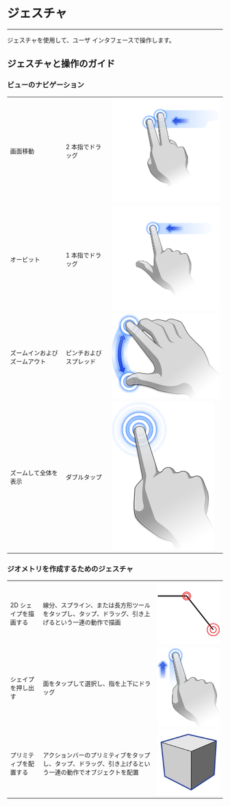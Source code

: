 

# ジェスチャ

---

ジェスチャを使用して、ユーザ インタフェースで操作します。

## ジェスチャと操作のガイド

### ビューのナビゲーション

| | | |
| ---- | ---- | ---- |
|画面移動|2 本指でドラッグ|![](Images/GUID-4307F5D6-E2C3-4CAB-9FD2-651D52B3DCF8-low.png)|
|オービット|1 本指でドラッグ|![](Images/GUID-65A59445-15DB-4F19-B25A-5D5193E57761-low.png)|
|ズームインおよびズームアウト|ピンチおよびスプレッド|![](Images/GUID-7B204401-5D68-4119-BC25-06353F6DE600-low.png)|
|ズームして全体を表示|ダブルタップ|![](Images/GUID-741A3F3D-B558-444A-A2EF-D817498DBD10-low.png)|

### ジオメトリを作成するためのジェスチャ

| | | |
| ---- | ---- | ---- |
|2D シェイプを描画する|線分、スプライン、または長方形ツールをタップし、タップ、ドラッグ、引き上げるという一連の動作で描画|![](Images/GUID-F27654CC-6996-4D89-8030-3EA2B9D41B63-low.png)|
|シェイプを押し出す|面をタップして選択し、指を上下にドラッグ|![](Images/GUID-A84A7DBB-E3EF-4130-AFDF-0E9CD1BA5512-low.png)|
|プリミティブを配置する|アクションバーのプリミティブをタップし、タップ、ドラッグ、引き上げるという一連の動作でオブジェクトを配置|![](Images/GUID-08D9B90C-BE55-4596-BFFB-3436E9D2A939-low.png)|

